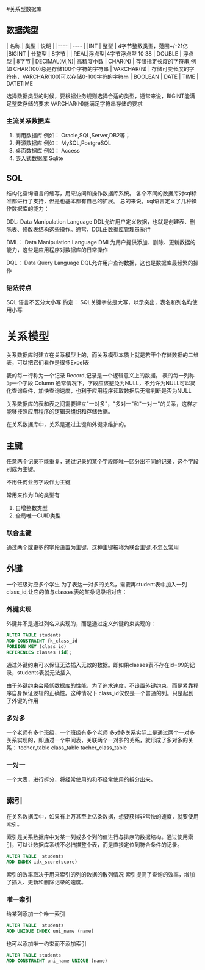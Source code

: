 #关系型数据库


## 数据类型

| 名称 | 类型 | 说明 | 
|---- | ---- |
|INT | 整型 | 4字节整数类型，范围+/-21亿
|BIGINT | 长整型 | 8字节 |
| REAL|浮点型|4字节浮点型 10 38
| DOUBLE | 浮点型 | 8字节
| DECIMAL(M,N)| 高精度小数 
| CHAR(N) | 存储指定长度的字符串,例如 CHAR(100)总是存储100个字符的字符串
| VARCHAR(N) | 存储可变长度的字符串，VARCHAR(100)可以存储0-100字符的字符串
| BOOLEAN
| DATE
| TIME
| DATETIME

选择数据类型的时候，要根据业务规则选择合适的类型，通常来说，BIGINT能满足整数存储的要求
VARCHAR(N)能满足字符串存储的要求

### 主流关系数据库

1. 商用数据库 例如： Oracle,SQL,Server,DB2等；
2. 开源数据库 例如： MySQL,PostgreSQL
3. 桌面数据库 例如： Access
4. 嵌入式数据库 Sqlite

## SQL

结构化查询语言的缩写，用来访问和操作数据库系统。
各个不同的数据库对sql标准都进行了支持，但是也基本都有自己的扩展。
总的来说，sql语言定义了几种操作数据库的能力：

DDL: Data Manipulation Language
DDL允许用户定义数据，也就是创建表、删除表、修改表结构这些操作。通常，DDL由数据库管理员执行

DML： Data Manipulation Language
DML为用户提供添加、删除、更新数据的能力，这些是应用程序对数据库的日常操作

DQL： Data Query Language
DQL允许用户查询数据，这也是数据库最频繁的操作

### 语法特点

SQL 语言不区分大小写
约定： SQL关键字总是大写，以示突出，表名和列名均使用小写

# 关系模型

关系数据库时建立在关系模型上的，而关系模型本质上就是若干个存储数据的二维表，可以把它们看作是很多Excel表

表的每一行称为一个记录 Record,记录是一个逻辑意义上的数据。 表的每一列称为一个字段 Column
通常情况下，字段应该避免为NULL，不允许为NULL可以简化查询条件，加快查询速度，也利于应用程序读取数据后无需判断是否为NULL

关系数据库的表和表之间需要建立"一对多"，"多对一"和"一对一"的关系，这样才能够按照应用程序的逻辑来组织和存储数据。

在关系数据库中，关系是通过主键和外键来维护的。

## 主键

任意两个记录不能重复，通过记录的某个字段能唯一区分出不同的记录，这个字段别成为主键。

不用任何业务字段作为主键

常用来作为ID的类型有

1. 自增整数类型
2. 全局唯一GUID类型

### 联合主键

通过两个或更多的字段设置为主键，这种主键被称为联合主键,不怎么常用

## 外键

一个班级对应多个学生
为了表达一对多的关系，需要再student表中加入一列class_id,让它的值与classes表的某条记录相对应：

### 外键实现

外键并不是通过列名来实现的，而是通过定义外键约束实现的：

```sql
ALTER TABLE students
ADD CONSTRAINT fk_class_id
FOREIGN KEY (class_id)
REFERENCES classes (id);
```
通过外键约束可以保证无法插入无效的数据。即如果classes表不存在id=99的记录，students表就无法插入

由于外键约束会降低数据库的性能，为了追求速度，不设置外键约束，而是紧靠程序自身保证逻辑的正确性。这种情况下 class_id仅仅是一个普通的列。只是起到了外键的作用

### 多对多

一个老师有多个班级，一个班级有多个老师
多对多关系实际上是通过两个一对多关系实现的，即通过一个中间表，关联两个一对多的关系，就形成了多对多的关系：
techer_table
class_table
tacher_class_table

### 一对一

一个大表，进行拆分，将经常使用的和不经常使用的拆分出来。

## 索引

在关系数据库中，如果有上万甚至上亿条数据，想要获得非常快的速度，就要使用索引。

索引是关系数据库中对某一列或多个列的值进行与排序的数据结构。通过使用索引，可以让数据库系统不必扫描整个表，而是直接定位到符合条件的记录。

```sql
ALTER TABLE  students
ADD INDEX idx_score(score)
```

索引的效率取决于用来索引的列的数据的散列情况
索引提高了查询的效率，增加了插入、更新和删除记录的速度。


### 唯一索引

给某列添加一个唯一索引

```sql
ALTER TABLE  students
ADD UNIQUE INDEX uni_name (name)
```

也可以添加唯一约束而不添加索引

```sql
ALTER TABLE students
ADD CONSTRAINT uni_name UNIQUE (name)
```

